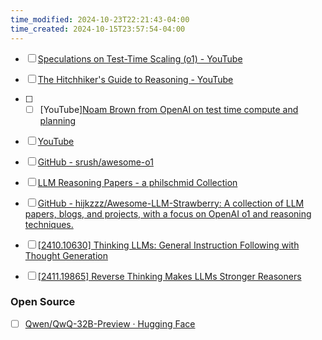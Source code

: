 ```yaml
---
time_modified: 2024-10-23T22:21:43-04:00
time_created: 2024-10-15T23:57:54-04:00
---
```

- [ ] [Speculations on Test-Time Scaling (o1) - YouTube](https://www.youtube.com/watch?v=6PEJ96k1kiw)
- [ ] [The Hitchhiker's Guide to Reasoning - YouTube](https://youtu.be/S5l5OvJ01ws?si=0IIwmoMhh5xeDJVv)
- [ ] - [ ] [YouTube][Noam Brown from OpenAI on test time compute and planning](https://youtu.be/eaAonE58sLU?si=s0weM1yKvKm7x9AP) 
- [ ] [YouTube](https://youtu.be/_Bw5o55SRL8?si=p2udkdNMPsbOHNLn)



- [ ] [GitHub - srush/awesome-o1](https://github.com/srush/awesome-o1/)
- [ ] [LLM Reasoning Papers - a philschmid Collection](https://huggingface.co/collections/philschmid/llm-reasoning-papers-66e6abbdf5579b829f214de8)
- [ ] [GitHub - hijkzzz/Awesome-LLM-Strawberry: A collection of LLM papers, blogs, and projects, with a focus on OpenAI o1 and reasoning techniques.](https://github.com/hijkzzz/Awesome-LLM-Strawberry)


- [ ] [\[2410.10630\] Thinking LLMs: General Instruction Following with Thought Generation](https://arxiv.org/abs/2410.10630)
- [ ] [\[2411.19865\] Reverse Thinking Makes LLMs Stronger Reasoners](https://arxiv.org/abs/2411.19865)



### Open Source

- [ ] [Qwen/QwQ-32B-Preview · Hugging Face](https://huggingface.co/Qwen/QwQ-32B-Preview)